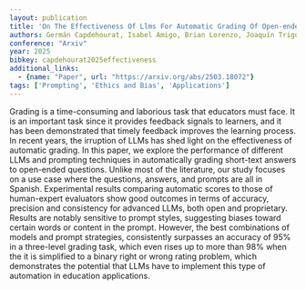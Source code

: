 ```yaml
---
layout: publication
title: 'On The Effectiveness Of Llms For Automatic Grading Of Open-ended Questions In Spanish'
authors: Germán Capdehourat, Isabel Amigo, Brian Lorenzo, Joaquín Trigo
conference: "Arxiv"
year: 2025
bibkey: capdehourat2025effectiveness
additional_links:
  - {name: "Paper", url: "https://arxiv.org/abs/2503.18072"}
tags: ['Prompting', 'Ethics and Bias', 'Applications']
---
```

Grading is a time-consuming and laborious task that educators must face. It
is an important task since it provides feedback signals to learners, and it has
been demonstrated that timely feedback improves the learning process. In recent
years, the irruption of LLMs has shed light on the effectiveness of automatic
grading. In this paper, we explore the performance of different LLMs and
prompting techniques in automatically grading short-text answers to open-ended
questions. Unlike most of the literature, our study focuses on a use case where
the questions, answers, and prompts are all in Spanish. Experimental results
comparing automatic scores to those of human-expert evaluators show good
outcomes in terms of accuracy, precision and consistency for advanced LLMs,
both open and proprietary. Results are notably sensitive to prompt styles,
suggesting biases toward certain words or content in the prompt. However, the
best combinations of models and prompt strategies, consistently surpasses an
accuracy of 95% in a three-level grading task, which even rises up to more than
98% when the it is simplified to a binary right or wrong rating problem, which
demonstrates the potential that LLMs have to implement this type of automation
in education applications.
